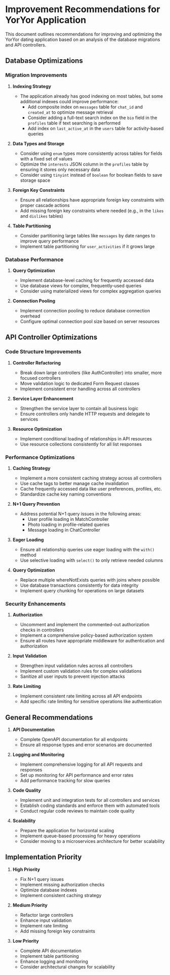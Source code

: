 # Improvement Recommendations for YorYor Application

This document outlines recommendations for improving and optimizing the YorYor dating application based on an analysis of the database migrations and API controllers.

## Database Optimizations

### Migration Improvements

1. **Indexing Strategy**
   - The application already has good indexing on most tables, but some additional indexes could improve performance:
     - Add composite index on `messages` table for `chat_id` and `created_at` to optimize message retrieval
     - Consider adding a full-text search index on the `bio` field in the `profiles` table if text searching is performed
     - Add index on `last_active_at` in the `users` table for activity-based queries

2. **Data Types and Storage**
   - Consider using `enum` types more consistently across tables for fields with a fixed set of values
   - Optimize the `interests` JSON column in the `profiles` table by ensuring it stores only necessary data
   - Consider using `tinyint` instead of `boolean` for boolean fields to save storage space

3. **Foreign Key Constraints**
   - Ensure all relationships have appropriate foreign key constraints with proper cascade actions
   - Add missing foreign key constraints where needed (e.g., in the `likes` and `dislikes` tables)

4. **Table Partitioning**
   - Consider partitioning large tables like `messages` by date ranges to improve query performance
   - Implement table partitioning for `user_activities` if it grows large

### Database Performance

1. **Query Optimization**
   - Implement database-level caching for frequently accessed data
   - Use database views for complex, frequently-used queries
   - Consider using materialized views for complex aggregation queries

2. **Connection Pooling**
   - Implement connection pooling to reduce database connection overhead
   - Configure optimal connection pool size based on server resources

## API Controller Optimizations

### Code Structure Improvements

1. **Controller Refactoring**
   - Break down large controllers (like AuthController) into smaller, more focused controllers
   - Move validation logic to dedicated Form Request classes
   - Implement consistent error handling across all controllers

2. **Service Layer Enhancement**
   - Strengthen the service layer to contain all business logic
   - Ensure controllers only handle HTTP requests and delegate to services

3. **Resource Optimization**
   - Implement conditional loading of relationships in API resources
   - Use resource collections consistently for all list responses

### Performance Optimizations

1. **Caching Strategy**
   - Implement a more consistent caching strategy across all controllers
   - Use cache tags to better manage cache invalidation
   - Cache frequently accessed data like user preferences, profiles, etc.
   - Standardize cache key naming conventions

2. **N+1 Query Prevention**
   - Address potential N+1 query issues in the following areas:
     - User profile loading in MatchController
     - Photo loading in profile-related queries
     - Message loading in ChatController

3. **Eager Loading**
   - Ensure all relationship queries use eager loading with the `with()` method
   - Use selective loading with `select()` to only retrieve needed columns

4. **Query Optimization**
   - Replace multiple whereNotExists queries with joins where possible
   - Use database transactions consistently for data integrity
   - Implement query chunking for operations on large datasets

### Security Enhancements

1. **Authorization**
   - Uncomment and implement the commented-out authorization checks in controllers
   - Implement a comprehensive policy-based authorization system
   - Ensure all routes have appropriate middleware for authentication and authorization

2. **Input Validation**
   - Strengthen input validation rules across all controllers
   - Implement custom validation rules for complex validations
   - Sanitize all user inputs to prevent injection attacks

3. **Rate Limiting**
   - Implement consistent rate limiting across all API endpoints
   - Add specific rate limiting for sensitive operations like authentication

## General Recommendations

1. **API Documentation**
   - Complete OpenAPI documentation for all endpoints
   - Ensure all response types and error scenarios are documented

2. **Logging and Monitoring**
   - Implement comprehensive logging for all API requests and responses
   - Set up monitoring for API performance and error rates
   - Add performance tracking for slow queries

3. **Code Quality**
   - Implement unit and integration tests for all controllers and services
   - Establish coding standards and enforce them with automated tools
   - Conduct regular code reviews to maintain code quality

4. **Scalability**
   - Prepare the application for horizontal scaling
   - Implement queue-based processing for heavy operations
   - Consider moving to a microservices architecture for better scalability

## Implementation Priority

1. **High Priority**
   - Fix N+1 query issues
   - Implement missing authorization checks
   - Optimize database indexes
   - Implement consistent caching strategy

2. **Medium Priority**
   - Refactor large controllers
   - Enhance input validation
   - Implement rate limiting
   - Add missing foreign key constraints

3. **Low Priority**
   - Complete API documentation
   - Implement table partitioning
   - Enhance logging and monitoring
   - Consider architectural changes for scalability
